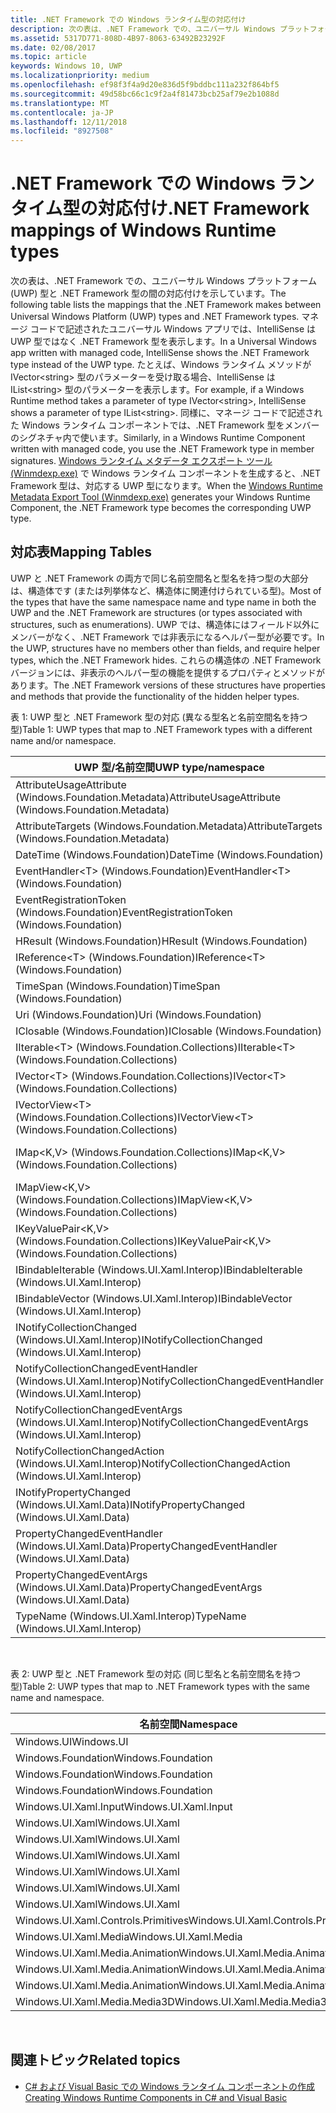 ```yaml
---
title: .NET Framework での Windows ランタイム型の対応付け
description: 次の表は、.NET Framework での、ユニバーサル Windows プラットフォーム (UWP) 型と .NET Framework 型の間の対応付けを示しています。
ms.assetid: 5317D771-808D-4B97-8063-63492B23292F
ms.date: 02/08/2017
ms.topic: article
keywords: Windows 10, UWP
ms.localizationpriority: medium
ms.openlocfilehash: ef98f3f4a9d20e836d5f9bddbc111a232f864bf5
ms.sourcegitcommit: 49d58bc66c1c9f2a4f81473bcb25af79e2b1088d
ms.translationtype: MT
ms.contentlocale: ja-JP
ms.lasthandoff: 12/11/2018
ms.locfileid: "8927508"
---
```

# <a name="net-framework-mappings-of-windows-runtime-types"></a><span data-ttu-id="1e8c9-104">.NET Framework での Windows ランタイム型の対応付け</span><span class="sxs-lookup"><span data-stu-id="1e8c9-104">.NET Framework mappings of Windows Runtime types</span></span>



<span data-ttu-id="1e8c9-105">次の表は、.NET Framework での、ユニバーサル Windows プラットフォーム (UWP) 型と .NET Framework 型の間の対応付けを示しています。</span><span class="sxs-lookup"><span data-stu-id="1e8c9-105">The following table lists the mappings that the .NET Framework makes between Universal Windows Platform (UWP) types and .NET Framework types.</span></span> <span data-ttu-id="1e8c9-106">マネージ コードで記述されたユニバーサル Windows アプリでは、IntelliSense は UWP 型ではなく .NET Framework 型を表示します。</span><span class="sxs-lookup"><span data-stu-id="1e8c9-106">In a Universal Windows app written with managed code, IntelliSense shows the .NET Framework type instead of the UWP type.</span></span> <span data-ttu-id="1e8c9-107">たとえば、Windows ランタイム メソッドが IVector&lt;string&gt; 型のパラメーターを受け取る場合、IntelliSense は IList&lt;string&gt; 型のパラメーターを表示します。</span><span class="sxs-lookup"><span data-stu-id="1e8c9-107">For example, if a Windows Runtime method takes a parameter of type IVector&lt;string&gt;, IntelliSense shows a parameter of type IList&lt;string&gt;.</span></span> <span data-ttu-id="1e8c9-108">同様に、マネージ コードで記述された Windows ランタイム コンポーネントでは、.NET Framework 型をメンバーのシグネチャ内で使います。</span><span class="sxs-lookup"><span data-stu-id="1e8c9-108">Similarly, in a Windows Runtime Component written with managed code, you use the .NET Framework type in member signatures.</span></span> <span data-ttu-id="1e8c9-109">[Windows ランタイム メタデータ エクスポート ツール (Winmdexp.exe)](https://msdn.microsoft.com/library/hh925576.aspx) で Windows ランタイム コンポーネントを生成すると、.NET Framework 型は、対応する UWP 型になります。</span><span class="sxs-lookup"><span data-stu-id="1e8c9-109">When the [Windows Runtime Metadata Export Tool (Winmdexp.exe)](https://msdn.microsoft.com/library/hh925576.aspx) generates your Windows Runtime Component, the .NET Framework type becomes the corresponding UWP type.</span></span>

## <a name="mapping-tables"></a><span data-ttu-id="1e8c9-110">対応表</span><span class="sxs-lookup"><span data-stu-id="1e8c9-110">Mapping Tables</span></span>


<span data-ttu-id="1e8c9-111">UWP と .NET Framework の両方で同じ名前空間名と型名を持つ型の大部分は、構造体です (または列挙体など、構造体に関連付けられている型)。</span><span class="sxs-lookup"><span data-stu-id="1e8c9-111">Most of the types that have the same namespace name and type name in both the UWP and the .NET Framework are structures (or types associated with structures, such as enumerations).</span></span> <span data-ttu-id="1e8c9-112">UWP では、構造体にはフィールド以外にメンバーがなく、.NET Framework では非表示になるヘルパー型が必要です。</span><span class="sxs-lookup"><span data-stu-id="1e8c9-112">In the UWP, structures have no members other than fields, and require helper types, which the .NET Framework hides.</span></span> <span data-ttu-id="1e8c9-113">これらの構造体の .NET Framework バージョンには、非表示のヘルパー型の機能を提供するプロパティとメソッドがあります。</span><span class="sxs-lookup"><span data-stu-id="1e8c9-113">The .NET Framework versions of these structures have properties and methods that provide the functionality of the hidden helper types.</span></span>

<span data-ttu-id="1e8c9-114">表 1: UWP 型と .NET Framework 型の対応 (異なる型名と名前空間名を持つ型)</span><span class="sxs-lookup"><span data-stu-id="1e8c9-114">Table 1: UWP types that map to .NET Framework types with a different name and/or namespace.</span></span>

| <span data-ttu-id="1e8c9-115">UWP 型/名前空間</span><span class="sxs-lookup"><span data-stu-id="1e8c9-115">UWP type/namespace</span></span>                                            | <span data-ttu-id="1e8c9-116">.NET Framework 型/名前空間</span><span class="sxs-lookup"><span data-stu-id="1e8c9-116">.NET Framework type/namespace</span></span>                                          | <span data-ttu-id="1e8c9-117">.NET Framework アセンブリ</span><span class="sxs-lookup"><span data-stu-id="1e8c9-117">.NET Framework assembly</span></span>                           |
|---------------------------------------------------------------|------------------------------------------------------------------------|---------------------------------------------------|
| <span data-ttu-id="1e8c9-118">AttributeUsageAttribute (Windows.Foundation.Metadata)</span><span class="sxs-lookup"><span data-stu-id="1e8c9-118">AttributeUsageAttribute (Windows.Foundation.Metadata)</span></span>         | <span data-ttu-id="1e8c9-119">AttributeUsageAttribute (System)</span><span class="sxs-lookup"><span data-stu-id="1e8c9-119">AttributeUsageAttribute (System)</span></span>                                       | <span data-ttu-id="1e8c9-120">System.Runtime.dll</span><span class="sxs-lookup"><span data-stu-id="1e8c9-120">System.Runtime.dll</span></span>                                |
| <span data-ttu-id="1e8c9-121">AttributeTargets (Windows.Foundation.Metadata)</span><span class="sxs-lookup"><span data-stu-id="1e8c9-121">AttributeTargets (Windows.Foundation.Metadata)</span></span>                | <span data-ttu-id="1e8c9-122">AttributeTargets (System)</span><span class="sxs-lookup"><span data-stu-id="1e8c9-122">AttributeTargets (System)</span></span>                                              | <span data-ttu-id="1e8c9-123">System.Runtime.dll</span><span class="sxs-lookup"><span data-stu-id="1e8c9-123">System.Runtime.dll</span></span>                                |
| <span data-ttu-id="1e8c9-124">DateTime (Windows.Foundation)</span><span class="sxs-lookup"><span data-stu-id="1e8c9-124">DateTime (Windows.Foundation)</span></span>                                 | <span data-ttu-id="1e8c9-125">DateTimeOffset (System)</span><span class="sxs-lookup"><span data-stu-id="1e8c9-125">DateTimeOffset (System)</span></span>                                                | <span data-ttu-id="1e8c9-126">System.Runtime.dll</span><span class="sxs-lookup"><span data-stu-id="1e8c9-126">System.Runtime.dll</span></span>                                |
| <span data-ttu-id="1e8c9-127">EventHandler&lt;T&gt; (Windows.Foundation)</span><span class="sxs-lookup"><span data-stu-id="1e8c9-127">EventHandler&lt;T&gt; (Windows.Foundation)</span></span>                    | <span data-ttu-id="1e8c9-128">EventHandler&lt;T&gt; (System)</span><span class="sxs-lookup"><span data-stu-id="1e8c9-128">EventHandler&lt;T&gt; (System)</span></span>                                         | <span data-ttu-id="1e8c9-129">System.Runtime.dll</span><span class="sxs-lookup"><span data-stu-id="1e8c9-129">System.Runtime.dll</span></span>                                |
| <span data-ttu-id="1e8c9-130">EventRegistrationToken (Windows.Foundation)</span><span class="sxs-lookup"><span data-stu-id="1e8c9-130">EventRegistrationToken (Windows.Foundation)</span></span>                   | <span data-ttu-id="1e8c9-131">EventRegistrationToken (System.Runtime.InteropServices.WindowsRuntime)</span><span class="sxs-lookup"><span data-stu-id="1e8c9-131">EventRegistrationToken (System.Runtime.InteropServices.WindowsRuntime)</span></span> | <span data-ttu-id="1e8c9-132">System.Runtime.InteropServices.WindowsRuntime.dll</span><span class="sxs-lookup"><span data-stu-id="1e8c9-132">System.Runtime.InteropServices.WindowsRuntime.dll</span></span> |
| <span data-ttu-id="1e8c9-133">HResult (Windows.Foundation)</span><span class="sxs-lookup"><span data-stu-id="1e8c9-133">HResult (Windows.Foundation)</span></span>                                  | <span data-ttu-id="1e8c9-134">Exception (System)</span><span class="sxs-lookup"><span data-stu-id="1e8c9-134">Exception (System)</span></span>                                                     | <span data-ttu-id="1e8c9-135">System.Runtime.dll</span><span class="sxs-lookup"><span data-stu-id="1e8c9-135">System.Runtime.dll</span></span>                                |
| <span data-ttu-id="1e8c9-136">IReference&lt;T&gt; (Windows.Foundation)</span><span class="sxs-lookup"><span data-stu-id="1e8c9-136">IReference&lt;T&gt; (Windows.Foundation)</span></span>                      | <span data-ttu-id="1e8c9-137">Nullable&lt;T&gt; (System)</span><span class="sxs-lookup"><span data-stu-id="1e8c9-137">Nullable&lt;T&gt; (System)</span></span>                                             | <span data-ttu-id="1e8c9-138">System.Runtime.dll</span><span class="sxs-lookup"><span data-stu-id="1e8c9-138">System.Runtime.dll</span></span>                                |
| <span data-ttu-id="1e8c9-139">TimeSpan (Windows.Foundation)</span><span class="sxs-lookup"><span data-stu-id="1e8c9-139">TimeSpan (Windows.Foundation)</span></span>                                 | <span data-ttu-id="1e8c9-140">TimeSpan (System)</span><span class="sxs-lookup"><span data-stu-id="1e8c9-140">TimeSpan (System)</span></span>                                                      | <span data-ttu-id="1e8c9-141">System.Runtime.dll</span><span class="sxs-lookup"><span data-stu-id="1e8c9-141">System.Runtime.dll</span></span>                                |
| <span data-ttu-id="1e8c9-142">Uri (Windows.Foundation)</span><span class="sxs-lookup"><span data-stu-id="1e8c9-142">Uri (Windows.Foundation)</span></span>                                      | <span data-ttu-id="1e8c9-143">Uri (System)</span><span class="sxs-lookup"><span data-stu-id="1e8c9-143">Uri (System)</span></span>                                                           | <span data-ttu-id="1e8c9-144">System.Runtime.dll</span><span class="sxs-lookup"><span data-stu-id="1e8c9-144">System.Runtime.dll</span></span>                                |
| <span data-ttu-id="1e8c9-145">IClosable (Windows.Foundation)</span><span class="sxs-lookup"><span data-stu-id="1e8c9-145">IClosable (Windows.Foundation)</span></span>                                | <span data-ttu-id="1e8c9-146">IDisposable (System)</span><span class="sxs-lookup"><span data-stu-id="1e8c9-146">IDisposable (System)</span></span>                                                   | <span data-ttu-id="1e8c9-147">System.Runtime.dll</span><span class="sxs-lookup"><span data-stu-id="1e8c9-147">System.Runtime.dll</span></span>                                |
| <span data-ttu-id="1e8c9-148">IIterable&lt;T&gt; (Windows.Foundation.Collections)</span><span class="sxs-lookup"><span data-stu-id="1e8c9-148">IIterable&lt;T&gt; (Windows.Foundation.Collections)</span></span>           | <span data-ttu-id="1e8c9-149">IEnumerable&lt;T&gt; (System.Collections.Generic)</span><span class="sxs-lookup"><span data-stu-id="1e8c9-149">IEnumerable&lt;T&gt; (System.Collections.Generic)</span></span>                      | <span data-ttu-id="1e8c9-150">System.Runtime.dll</span><span class="sxs-lookup"><span data-stu-id="1e8c9-150">System.Runtime.dll</span></span>                                |
| <span data-ttu-id="1e8c9-151">IVector&lt;T&gt; (Windows.Foundation.Collections)</span><span class="sxs-lookup"><span data-stu-id="1e8c9-151">IVector&lt;T&gt; (Windows.Foundation.Collections)</span></span>             | <span data-ttu-id="1e8c9-152">IList&lt;T&gt; (System.Collections.Generic)</span><span class="sxs-lookup"><span data-stu-id="1e8c9-152">IList&lt;T&gt; (System.Collections.Generic)</span></span>                            | <span data-ttu-id="1e8c9-153">System.Runtime.dll</span><span class="sxs-lookup"><span data-stu-id="1e8c9-153">System.Runtime.dll</span></span>                                |
| <span data-ttu-id="1e8c9-154">IVectorView&lt;T&gt; (Windows.Foundation.Collections)</span><span class="sxs-lookup"><span data-stu-id="1e8c9-154">IVectorView&lt;T&gt; (Windows.Foundation.Collections)</span></span>         | <span data-ttu-id="1e8c9-155">IReadOnlyList&lt;T&gt; (System.Collections.Generic)</span><span class="sxs-lookup"><span data-stu-id="1e8c9-155">IReadOnlyList&lt;T&gt; (System.Collections.Generic)</span></span>                    | <span data-ttu-id="1e8c9-156">System.Runtime.dll</span><span class="sxs-lookup"><span data-stu-id="1e8c9-156">System.Runtime.dll</span></span>                                |
| <span data-ttu-id="1e8c9-157">IMap&lt;K,V&gt; (Windows.Foundation.Collections)</span><span class="sxs-lookup"><span data-stu-id="1e8c9-157">IMap&lt;K,V&gt; (Windows.Foundation.Collections)</span></span>              | <span data-ttu-id="1e8c9-158">IDictionary&lt;TKey,TValue&gt; (System.Collections.Generic)</span><span class="sxs-lookup"><span data-stu-id="1e8c9-158">IDictionary&lt;TKey,TValue&gt; (System.Collections.Generic)</span></span>            | <span data-ttu-id="1e8c9-159">System.Runtime.dll</span><span class="sxs-lookup"><span data-stu-id="1e8c9-159">System.Runtime.dll</span></span>                                |
| <span data-ttu-id="1e8c9-160">IMapView&lt;K,V&gt; (Windows.Foundation.Collections)</span><span class="sxs-lookup"><span data-stu-id="1e8c9-160">IMapView&lt;K,V&gt; (Windows.Foundation.Collections)</span></span>          | <span data-ttu-id="1e8c9-161">IReadOnlyDictionary&lt;TKey,TValue&gt; (System.Collections.Generic)</span><span class="sxs-lookup"><span data-stu-id="1e8c9-161">IReadOnlyDictionary&lt;TKey,TValue&gt; (System.Collections.Generic)</span></span>    | <span data-ttu-id="1e8c9-162">System.Runtime.dll</span><span class="sxs-lookup"><span data-stu-id="1e8c9-162">System.Runtime.dll</span></span>                                |
| <span data-ttu-id="1e8c9-163">IKeyValuePair&lt;K,V&gt; (Windows.Foundation.Collections)</span><span class="sxs-lookup"><span data-stu-id="1e8c9-163">IKeyValuePair&lt;K,V&gt; (Windows.Foundation.Collections)</span></span>     | <span data-ttu-id="1e8c9-164">KeyValuePair&lt;TKey,TValue&gt; (System.Collections.Generic)</span><span class="sxs-lookup"><span data-stu-id="1e8c9-164">KeyValuePair&lt;TKey,TValue&gt; (System.Collections.Generic)</span></span>           | <span data-ttu-id="1e8c9-165">System.Runtime.dll</span><span class="sxs-lookup"><span data-stu-id="1e8c9-165">System.Runtime.dll</span></span>                                |
| <span data-ttu-id="1e8c9-166">IBindableIterable (Windows.UI.Xaml.Interop)</span><span class="sxs-lookup"><span data-stu-id="1e8c9-166">IBindableIterable (Windows.UI.Xaml.Interop)</span></span>                   | <span data-ttu-id="1e8c9-167">IEnumerable (System.Collections)</span><span class="sxs-lookup"><span data-stu-id="1e8c9-167">IEnumerable (System.Collections)</span></span>                                       | <span data-ttu-id="1e8c9-168">System.Runtime.dll</span><span class="sxs-lookup"><span data-stu-id="1e8c9-168">System.Runtime.dll</span></span>                                |
| <span data-ttu-id="1e8c9-169">IBindableVector (Windows.UI.Xaml.Interop)</span><span class="sxs-lookup"><span data-stu-id="1e8c9-169">IBindableVector (Windows.UI.Xaml.Interop)</span></span>                     | <span data-ttu-id="1e8c9-170">IList (System.Collections)</span><span class="sxs-lookup"><span data-stu-id="1e8c9-170">IList (System.Collections)</span></span>                                             | <span data-ttu-id="1e8c9-171">System.Runtime.dll</span><span class="sxs-lookup"><span data-stu-id="1e8c9-171">System.Runtime.dll</span></span>                                |
| <span data-ttu-id="1e8c9-172">INotifyCollectionChanged (Windows.UI.Xaml.Interop)</span><span class="sxs-lookup"><span data-stu-id="1e8c9-172">INotifyCollectionChanged (Windows.UI.Xaml.Interop)</span></span>            | <span data-ttu-id="1e8c9-173">INotifyCollectionChanged (System.Collections.Specialized)</span><span class="sxs-lookup"><span data-stu-id="1e8c9-173">INotifyCollectionChanged (System.Collections.Specialized)</span></span>              | <span data-ttu-id="1e8c9-174">System.ObjectModel.dll</span><span class="sxs-lookup"><span data-stu-id="1e8c9-174">System.ObjectModel.dll</span></span>                            |
| <span data-ttu-id="1e8c9-175">NotifyCollectionChangedEventHandler (Windows.UI.Xaml.Interop)</span><span class="sxs-lookup"><span data-stu-id="1e8c9-175">NotifyCollectionChangedEventHandler (Windows.UI.Xaml.Interop)</span></span> | <span data-ttu-id="1e8c9-176">NotifyCollectionChangedEventHandler (System.Collections.Specialized)</span><span class="sxs-lookup"><span data-stu-id="1e8c9-176">NotifyCollectionChangedEventHandler (System.Collections.Specialized)</span></span>   | <span data-ttu-id="1e8c9-177">System.ObjectModel.dll</span><span class="sxs-lookup"><span data-stu-id="1e8c9-177">System.ObjectModel.dll</span></span>                            |
| <span data-ttu-id="1e8c9-178">NotifyCollectionChangedEventArgs (Windows.UI.Xaml.Interop)</span><span class="sxs-lookup"><span data-stu-id="1e8c9-178">NotifyCollectionChangedEventArgs (Windows.UI.Xaml.Interop)</span></span>    | <span data-ttu-id="1e8c9-179">NotifyCollectionChangedEventArgs (System.Collections.Specialized)</span><span class="sxs-lookup"><span data-stu-id="1e8c9-179">NotifyCollectionChangedEventArgs (System.Collections.Specialized)</span></span>      | <span data-ttu-id="1e8c9-180">System.ObjectModel.dll</span><span class="sxs-lookup"><span data-stu-id="1e8c9-180">System.ObjectModel.dll</span></span>                            |
| <span data-ttu-id="1e8c9-181">NotifyCollectionChangedAction (Windows.UI.Xaml.Interop)</span><span class="sxs-lookup"><span data-stu-id="1e8c9-181">NotifyCollectionChangedAction (Windows.UI.Xaml.Interop)</span></span>       | <span data-ttu-id="1e8c9-182">NotifyCollectionChangedAction (System.Collections.Specialized)</span><span class="sxs-lookup"><span data-stu-id="1e8c9-182">NotifyCollectionChangedAction (System.Collections.Specialized)</span></span>         | <span data-ttu-id="1e8c9-183">System.ObjectModel.dll</span><span class="sxs-lookup"><span data-stu-id="1e8c9-183">System.ObjectModel.dll</span></span>                            |
| <span data-ttu-id="1e8c9-184">INotifyPropertyChanged (Windows.UI.Xaml.Data)</span><span class="sxs-lookup"><span data-stu-id="1e8c9-184">INotifyPropertyChanged (Windows.UI.Xaml.Data)</span></span>                 | <span data-ttu-id="1e8c9-185">INotifyPropertyChanged (System.ComponentModel)</span><span class="sxs-lookup"><span data-stu-id="1e8c9-185">INotifyPropertyChanged (System.ComponentModel)</span></span>                         | <span data-ttu-id="1e8c9-186">System.ObjectModel.dll</span><span class="sxs-lookup"><span data-stu-id="1e8c9-186">System.ObjectModel.dll</span></span>                            |
| <span data-ttu-id="1e8c9-187">PropertyChangedEventHandler (Windows.UI.Xaml.Data)</span><span class="sxs-lookup"><span data-stu-id="1e8c9-187">PropertyChangedEventHandler (Windows.UI.Xaml.Data)</span></span>            | <span data-ttu-id="1e8c9-188">PropertyChangedEventHandler (System.ComponentModel)</span><span class="sxs-lookup"><span data-stu-id="1e8c9-188">PropertyChangedEventHandler (System.ComponentModel)</span></span>                    | <span data-ttu-id="1e8c9-189">System.ObjectModel.dll</span><span class="sxs-lookup"><span data-stu-id="1e8c9-189">System.ObjectModel.dll</span></span>                            |
| <span data-ttu-id="1e8c9-190">PropertyChangedEventArgs (Windows.UI.Xaml.Data)</span><span class="sxs-lookup"><span data-stu-id="1e8c9-190">PropertyChangedEventArgs (Windows.UI.Xaml.Data)</span></span>               | <span data-ttu-id="1e8c9-191">PropertyChangedEventArgs (System.ComponentModel)</span><span class="sxs-lookup"><span data-stu-id="1e8c9-191">PropertyChangedEventArgs (System.ComponentModel)</span></span>                       | <span data-ttu-id="1e8c9-192">System.ObjectModel.dll</span><span class="sxs-lookup"><span data-stu-id="1e8c9-192">System.ObjectModel.dll</span></span>                            |
| <span data-ttu-id="1e8c9-193">TypeName (Windows.UI.Xaml.Interop)</span><span class="sxs-lookup"><span data-stu-id="1e8c9-193">TypeName (Windows.UI.Xaml.Interop)</span></span>                            | <span data-ttu-id="1e8c9-194">Type (System)</span><span class="sxs-lookup"><span data-stu-id="1e8c9-194">Type (System)</span></span>                                                          | <span data-ttu-id="1e8c9-195">System.Runtime.dll</span><span class="sxs-lookup"><span data-stu-id="1e8c9-195">System.Runtime.dll</span></span>                                |

 

<span data-ttu-id="1e8c9-196">表 2: UWP 型と .NET Framework 型の対応 (同じ型名と名前空間名を持つ型)</span><span class="sxs-lookup"><span data-stu-id="1e8c9-196">Table 2: UWP types that map to .NET Framework types with the same name and namespace.</span></span>

| <span data-ttu-id="1e8c9-197">名前空間</span><span class="sxs-lookup"><span data-stu-id="1e8c9-197">Namespace</span></span>                           | <span data-ttu-id="1e8c9-198">型</span><span class="sxs-lookup"><span data-stu-id="1e8c9-198">Type</span></span>               | <span data-ttu-id="1e8c9-199">.NET Framework アセンブリ</span><span class="sxs-lookup"><span data-stu-id="1e8c9-199">.NET Framework assembly</span></span>                   |
|-------------------------------------|--------------------|-------------------------------------------|
| <span data-ttu-id="1e8c9-200">Windows.UI</span><span class="sxs-lookup"><span data-stu-id="1e8c9-200">Windows.UI</span></span>                          | <span data-ttu-id="1e8c9-201">Color</span><span class="sxs-lookup"><span data-stu-id="1e8c9-201">Color</span></span>              | <span data-ttu-id="1e8c9-202">System.Runtime.WindowsRuntime.dll</span><span class="sxs-lookup"><span data-stu-id="1e8c9-202">System.Runtime.WindowsRuntime.dll</span></span>         |
| <span data-ttu-id="1e8c9-203">Windows.Foundation</span><span class="sxs-lookup"><span data-stu-id="1e8c9-203">Windows.Foundation</span></span>                  | <span data-ttu-id="1e8c9-204">Point</span><span class="sxs-lookup"><span data-stu-id="1e8c9-204">Point</span></span>              | <span data-ttu-id="1e8c9-205">System.Runtime.WindowsRuntime.dll</span><span class="sxs-lookup"><span data-stu-id="1e8c9-205">System.Runtime.WindowsRuntime.dll</span></span>         |
| <span data-ttu-id="1e8c9-206">Windows.Foundation</span><span class="sxs-lookup"><span data-stu-id="1e8c9-206">Windows.Foundation</span></span>                  | <span data-ttu-id="1e8c9-207">Rect</span><span class="sxs-lookup"><span data-stu-id="1e8c9-207">Rect</span></span>               | <span data-ttu-id="1e8c9-208">System.Runtime.WindowsRuntime.dll</span><span class="sxs-lookup"><span data-stu-id="1e8c9-208">System.Runtime.WindowsRuntime.dll</span></span>         |
| <span data-ttu-id="1e8c9-209">Windows.Foundation</span><span class="sxs-lookup"><span data-stu-id="1e8c9-209">Windows.Foundation</span></span>                  | <span data-ttu-id="1e8c9-210">Size</span><span class="sxs-lookup"><span data-stu-id="1e8c9-210">Size</span></span>               | <span data-ttu-id="1e8c9-211">System.Runtime.WindowsRuntime.dll</span><span class="sxs-lookup"><span data-stu-id="1e8c9-211">System.Runtime.WindowsRuntime.dll</span></span>         |
| <span data-ttu-id="1e8c9-212">Windows.UI.Xaml.Input</span><span class="sxs-lookup"><span data-stu-id="1e8c9-212">Windows.UI.Xaml.Input</span></span>               | <span data-ttu-id="1e8c9-213">ICommand</span><span class="sxs-lookup"><span data-stu-id="1e8c9-213">ICommand</span></span>           | <span data-ttu-id="1e8c9-214">System.ObjectModel.dll</span><span class="sxs-lookup"><span data-stu-id="1e8c9-214">System.ObjectModel.dll</span></span>                    |
| <span data-ttu-id="1e8c9-215">Windows.UI.Xaml</span><span class="sxs-lookup"><span data-stu-id="1e8c9-215">Windows.UI.Xaml</span></span>                     | <span data-ttu-id="1e8c9-216">CornerRadius</span><span class="sxs-lookup"><span data-stu-id="1e8c9-216">CornerRadius</span></span>       | <span data-ttu-id="1e8c9-217">System.Runtime.WindowsRuntime.UI.Xaml.dll</span><span class="sxs-lookup"><span data-stu-id="1e8c9-217">System.Runtime.WindowsRuntime.UI.Xaml.dll</span></span> |
| <span data-ttu-id="1e8c9-218">Windows.UI.Xaml</span><span class="sxs-lookup"><span data-stu-id="1e8c9-218">Windows.UI.Xaml</span></span>                     | <span data-ttu-id="1e8c9-219">Duration</span><span class="sxs-lookup"><span data-stu-id="1e8c9-219">Duration</span></span>           | <span data-ttu-id="1e8c9-220">System.Runtime.WindowsRuntime.UI.Xaml.dll</span><span class="sxs-lookup"><span data-stu-id="1e8c9-220">System.Runtime.WindowsRuntime.UI.Xaml.dll</span></span> |
| <span data-ttu-id="1e8c9-221">Windows.UI.Xaml</span><span class="sxs-lookup"><span data-stu-id="1e8c9-221">Windows.UI.Xaml</span></span>                     | <span data-ttu-id="1e8c9-222">DurationType</span><span class="sxs-lookup"><span data-stu-id="1e8c9-222">DurationType</span></span>       | <span data-ttu-id="1e8c9-223">System.Runtime.WindowsRuntime.UI.Xaml.dll</span><span class="sxs-lookup"><span data-stu-id="1e8c9-223">System.Runtime.WindowsRuntime.UI.Xaml.dll</span></span> |
| <span data-ttu-id="1e8c9-224">Windows.UI.Xaml</span><span class="sxs-lookup"><span data-stu-id="1e8c9-224">Windows.UI.Xaml</span></span>                     | <span data-ttu-id="1e8c9-225">GridLength</span><span class="sxs-lookup"><span data-stu-id="1e8c9-225">GridLength</span></span>         | <span data-ttu-id="1e8c9-226">System.Runtime.WindowsRuntime.UI.Xaml.dll</span><span class="sxs-lookup"><span data-stu-id="1e8c9-226">System.Runtime.WindowsRuntime.UI.Xaml.dll</span></span> |
| <span data-ttu-id="1e8c9-227">Windows.UI.Xaml</span><span class="sxs-lookup"><span data-stu-id="1e8c9-227">Windows.UI.Xaml</span></span>                     | <span data-ttu-id="1e8c9-228">GridUnitType</span><span class="sxs-lookup"><span data-stu-id="1e8c9-228">GridUnitType</span></span>       | <span data-ttu-id="1e8c9-229">System.Runtime.WindowsRuntime.UI.Xaml.dll</span><span class="sxs-lookup"><span data-stu-id="1e8c9-229">System.Runtime.WindowsRuntime.UI.Xaml.dll</span></span> |
| <span data-ttu-id="1e8c9-230">Windows.UI.Xaml</span><span class="sxs-lookup"><span data-stu-id="1e8c9-230">Windows.UI.Xaml</span></span>                     | <span data-ttu-id="1e8c9-231">Thickness</span><span class="sxs-lookup"><span data-stu-id="1e8c9-231">Thickness</span></span>          | <span data-ttu-id="1e8c9-232">System.Runtime.WindowsRuntime.UI.Xaml.dll</span><span class="sxs-lookup"><span data-stu-id="1e8c9-232">System.Runtime.WindowsRuntime.UI.Xaml.dll</span></span> |
| <span data-ttu-id="1e8c9-233">Windows.UI.Xaml.Controls.Primitives</span><span class="sxs-lookup"><span data-stu-id="1e8c9-233">Windows.UI.Xaml.Controls.Primitives</span></span> | <span data-ttu-id="1e8c9-234">GeneratorPosition</span><span class="sxs-lookup"><span data-stu-id="1e8c9-234">GeneratorPosition</span></span>  | <span data-ttu-id="1e8c9-235">System.Runtime.WindowsRuntime.UI.Xaml.dll</span><span class="sxs-lookup"><span data-stu-id="1e8c9-235">System.Runtime.WindowsRuntime.UI.Xaml.dll</span></span> |
| <span data-ttu-id="1e8c9-236">Windows.UI.Xaml.Media</span><span class="sxs-lookup"><span data-stu-id="1e8c9-236">Windows.UI.Xaml.Media</span></span>               | <span data-ttu-id="1e8c9-237">Matrix</span><span class="sxs-lookup"><span data-stu-id="1e8c9-237">Matrix</span></span>             | <span data-ttu-id="1e8c9-238">System.Runtime.WindowsRuntime.UI.Xaml.dll</span><span class="sxs-lookup"><span data-stu-id="1e8c9-238">System.Runtime.WindowsRuntime.UI.Xaml.dll</span></span> |
| <span data-ttu-id="1e8c9-239">Windows.UI.Xaml.Media.Animation</span><span class="sxs-lookup"><span data-stu-id="1e8c9-239">Windows.UI.Xaml.Media.Animation</span></span>     | <span data-ttu-id="1e8c9-240">KeyTime</span><span class="sxs-lookup"><span data-stu-id="1e8c9-240">KeyTime</span></span>            | <span data-ttu-id="1e8c9-241">System.Runtime.WindowsRuntime.UI.Xaml.dll</span><span class="sxs-lookup"><span data-stu-id="1e8c9-241">System.Runtime.WindowsRuntime.UI.Xaml.dll</span></span> |
| <span data-ttu-id="1e8c9-242">Windows.UI.Xaml.Media.Animation</span><span class="sxs-lookup"><span data-stu-id="1e8c9-242">Windows.UI.Xaml.Media.Animation</span></span>     | <span data-ttu-id="1e8c9-243">RepeatBehavior</span><span class="sxs-lookup"><span data-stu-id="1e8c9-243">RepeatBehavior</span></span>     | <span data-ttu-id="1e8c9-244">System.Runtime.WindowsRuntime.UI.Xaml.dll</span><span class="sxs-lookup"><span data-stu-id="1e8c9-244">System.Runtime.WindowsRuntime.UI.Xaml.dll</span></span> |
| <span data-ttu-id="1e8c9-245">Windows.UI.Xaml.Media.Animation</span><span class="sxs-lookup"><span data-stu-id="1e8c9-245">Windows.UI.Xaml.Media.Animation</span></span>     | <span data-ttu-id="1e8c9-246">RepeatBehaviorType</span><span class="sxs-lookup"><span data-stu-id="1e8c9-246">RepeatBehaviorType</span></span> | <span data-ttu-id="1e8c9-247">System.Runtime.WindowsRuntime.UI.Xaml.dll</span><span class="sxs-lookup"><span data-stu-id="1e8c9-247">System.Runtime.WindowsRuntime.UI.Xaml.dll</span></span> |
| <span data-ttu-id="1e8c9-248">Windows.UI.Xaml.Media.Media3D</span><span class="sxs-lookup"><span data-stu-id="1e8c9-248">Windows.UI.Xaml.Media.Media3D</span></span>       | <span data-ttu-id="1e8c9-249">Matrix3D</span><span class="sxs-lookup"><span data-stu-id="1e8c9-249">Matrix3D</span></span>           | <span data-ttu-id="1e8c9-250">System.Runtime.WindowsRuntime.UI.Xaml.dll</span><span class="sxs-lookup"><span data-stu-id="1e8c9-250">System.Runtime.WindowsRuntime.UI.Xaml.dll</span></span> |

 

## <a name="related-topics"></a><span data-ttu-id="1e8c9-251">関連トピック</span><span class="sxs-lookup"><span data-stu-id="1e8c9-251">Related topics</span></span>

* [<span data-ttu-id="1e8c9-252">C# および Visual Basic での Windows ランタイム コンポーネントの作成</span><span class="sxs-lookup"><span data-stu-id="1e8c9-252">Creating Windows Runtime Components in C# and Visual Basic</span></span>](creating-windows-runtime-components-in-csharp-and-visual-basic.md)
